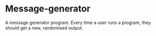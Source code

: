 # Message-generator
A message generator program. Every time a user runs a program, they should get a new, randomised output.
